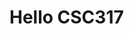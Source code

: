 <!DOCTYPE html>
<html>
<head>
    <title>CSC317</title>
</head>
<body>
    <h1>Hello CSC317</h1>
</body>
</html>



